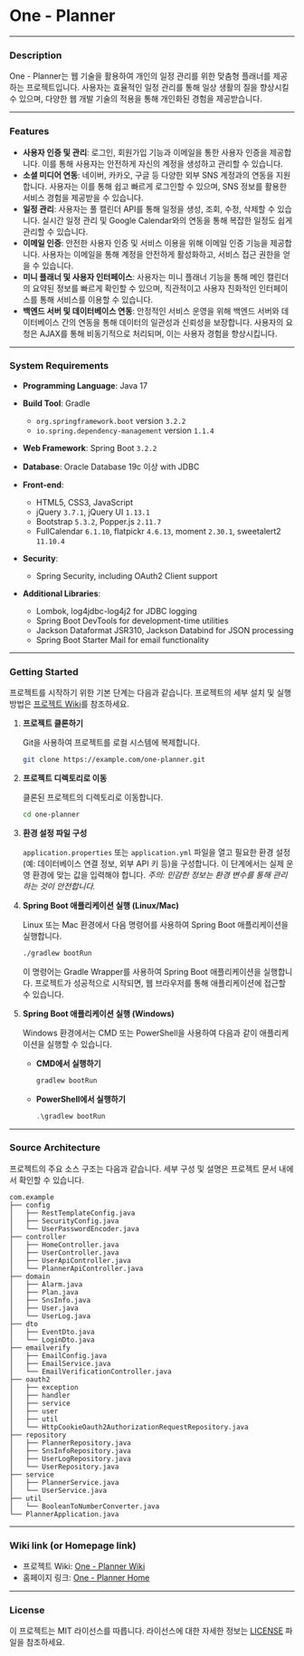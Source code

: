 # One - Planner

<hr/>

### Description
One - Planner는 웹 기술을 활용하여 개인의 일정 관리를 위한 맞춤형 플래너를 제공하는 프로젝트입니다. 
사용자는 효율적인 일정 관리를 통해 일상 생활의 질을 향상시킬 수 있으며, 다양한 웹 개발 기술의 적용을 통해 개인화된 경험을 제공받습니다.

<hr/>

### Features

- **사용자 인증 및 관리**: 로그인, 회원가입 기능과 이메일을 통한 사용자 인증을 제공합니다. 이를 통해 사용자는 안전하게 자신의 계정을 생성하고 관리할 수 있습니다.
- **소셜 미디어 연동**: 네이버, 카카오, 구글 등 다양한 외부 SNS 계정과의 연동을 지원합니다. 사용자는 이를 통해 쉽고 빠르게 로그인할 수 있으며, SNS 정보를 활용한 서비스 경험을 제공받을 수 있습니다.
- **일정 관리**: 사용자는 풀 캘린더 API를 통해 일정을 생성, 조회, 수정, 삭제할 수 있습니다. 실시간 일정 관리 및 Google Calendar와의 연동을 통해 복잡한 일정도 쉽게 관리할 수 있습니다.
- **이메일 인증**: 안전한 사용자 인증 및 서비스 이용을 위해 이메일 인증 기능을 제공합니다. 사용자는 이메일을 통해 계정을 안전하게 활성화하고, 서비스 접근 권한을 얻을 수 있습니다.
- **미니 플래너 및 사용자 인터페이스**: 사용자는 미니 플래너 기능을 통해 메인 캘린더의 요약된 정보를 빠르게 확인할 수 있으며, 직관적이고 사용자 친화적인 인터페이스를 통해 서비스를 이용할 수 있습니다.
- **백엔드 서버 및 데이터베이스 연동**: 안정적인 서비스 운영을 위해 백엔드 서버와 데이터베이스 간의 연동을 통해 데이터의 일관성과 신뢰성을 보장합니다. 사용자의 요청은 AJAX를 통해 비동기적으로 처리되며, 이는 사용자 경험을 향상시킵니다.

<hr/>

### System Requirements
- **Programming Language**: Java 17
- **Build Tool**: Gradle
  - `org.springframework.boot` version `3.2.2`
  - `io.spring.dependency-management` version `1.1.4`
- **Web Framework**: Spring Boot `3.2.2`
- **Database**: Oracle Database 19c 이상 with JDBC
- **Front-end**:
  - HTML5, CSS3, JavaScript
  - jQuery `3.7.1`, jQuery UI `1.13.1`
  - Bootstrap `5.3.2`, Popper.js `2.11.7`
  - FullCalendar `6.1.10`, flatpickr `4.6.13`, moment `2.30.1`, sweetalert2 `11.10.4`

- **Security**:
  - Spring Security, including OAuth2 Client support

- **Additional Libraries**:
  - Lombok, log4jdbc-log4j2 for JDBC logging
  - Spring Boot DevTools for development-time utilities
  - Jackson Dataformat JSR310, Jackson Databind for JSON processing
  - Spring Boot Starter Mail for email functionality


<hr/>

### Getting Started

프로젝트를 시작하기 위한 기본 단계는 다음과 같습니다. 프로젝트의 세부 설치 및 실행 방법은 [프로젝트 Wiki](https://example.com/one-planner/wiki)를 참조하세요.

1. **프로젝트 클론하기**

   Git을 사용하여 프로젝트를 로컬 시스템에 복제합니다.
   ```bash
   git clone https://example.com/one-planner.git
   ```

2. **프로젝트 디렉토리로 이동**
   
   클론된 프로젝트의 디렉토리로 이동합니다.
   ```bash
   cd one-planner
   ```

3. **환경 설정 파일 구성**

   `application.properties` 또는 `application.yml` 파일을 열고 필요한 환경 설정(예: 데이터베이스 연결 정보, 외부 API 키 등)을 구성합니다. 이 단계에서는 실제 운영 환경에 맞는 값을 입력해야 합니다.
   *주의: 민감한 정보는 환경 변수를 통해 관리하는 것이 안전합니다.*

4. **Spring Boot 애플리케이션 실행 (Linux/Mac)**

   Linux 또는 Mac 환경에서 다음 명령어를 사용하여 Spring Boot 애플리케이션을 실행합니다.
   ```bash
   ./gradlew bootRun
   ```
   이 명령어는 Gradle Wrapper를 사용하여 Spring Boot 애플리케이션을 실행합니다. 프로젝트가 성공적으로 시작되면, 웹 브라우저를 통해 애플리케이션에 접근할 수 있습니다.

5. **Spring Boot 애플리케이션 실행 (Windows)**

   Windows 환경에서는 CMD 또는 PowerShell을 사용하여 다음과 같이 애플리케이션을 실행할 수 있습니다.

   - **CMD에서 실행하기**
     ```cmd
     gradlew bootRun
     ```
   
   - **PowerShell에서 실행하기**
     ```powershell
     .\gradlew bootRun
     ```

<hr/>

### Source Architecture
프로젝트의 주요 소스 구조는 다음과 같습니다. 세부 구성 및 설명은 프로젝트 문서 내에서 확인할 수 있습니다.
```
com.example
├── config
│   ├── RestTemplateConfig.java
│	├── SecurityConfig.java
│   └── UserPasswordEncoder.java
├── controller
│   ├── HomeController.java
│	├── UserController.java
│	├── UserApiController.java
│   └── PlannerApiController.java
├── domain
│   ├── Alarm.java
│   ├── Plan.java
│   ├── SnsInfo.java
│   ├── User.java
│   └── UserLog.java
├── dto
│   ├── EventDto.java
│   └── LoginDto.java
├── emailverify
│   ├── EmailConfig.java
│   ├── EmailService.java
│   └── EmailVerificationController.java
├── oauth2
│   ├── exception
│   ├── handler
│   ├── service
│   ├── user
│   ├── util
│   └── HttpCookieOauth2AuthorizationRequestRepository.java
├── repository
│   ├── PlannerRepository.java
│   ├── SnsInfoRepository.java
│   ├── UserLogRepository.java
│   └── UserRepository.java
├── service
│   ├── PlannerService.java
│   └── UserService.java
├── util
│   └── BooleanToNumberConverter.java
└── PlannerApplication.java
```

<hr/>

### Wiki link (or Homepage link)

- 프로젝트 Wiki: [One - Planner Wiki](https://example.com/one-planner/wiki)
- 홈페이지 링크: [One - Planner Home](https://example.com/one-planner)

<hr/>

### License
이 프로젝트는 MIT 라이선스를 따릅니다. 라이선스에 대한 자세한 정보는 [LICENSE](LICENSE) 파일을 참조하세요.

